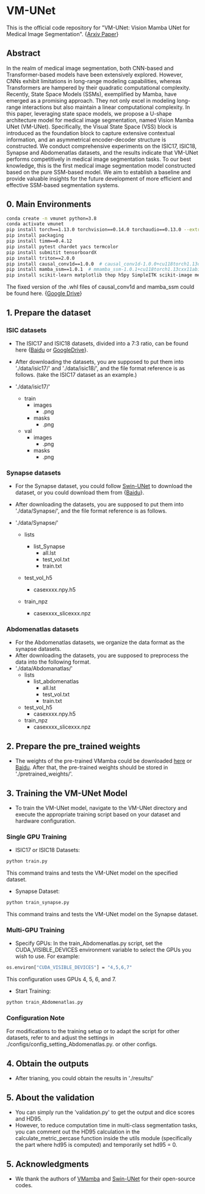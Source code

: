 # VM-UNet
This is the official code repository for "VM-UNet: Vision Mamba UNet for Medical
Image Segmentation". {[Arxiv Paper](https://arxiv.org/abs/2402.02491)}

## Abstract
In the realm of medical image segmentation, both CNN-based and Transformer-based models have been extensively explored. However, CNNs exhibit limitations in long-range modeling capabilities, whereas Transformers are hampered by their quadratic computational complexity. Recently, State Space Models (SSMs), exemplified by Mamba, have emerged as a promising approach. They not only excel in modeling long-range interactions but also maintain a linear computational complexity. In this paper, leveraging state space models, we propose a U-shape architecture model for medical image segmentation, named Vision Mamba UNet (VM-UNet). Specifically, the Visual State Space (VSS) block is introduced as the foundation block to capture extensive contextual information, and an asymmetrical encoder-decoder structure is constructed. We conduct comprehensive experiments on the ISIC17, ISIC18, Synapse and Abdomenatlas datasets, and the results indicate that VM-UNet performs competitively in medical image segmentation tasks. To our best knowledge, this is the first medical image segmentation model constructed based on the pure SSM-based model. We aim to establish a baseline and provide valuable insights for the future development of more efficient and effective SSM-based segmentation systems.

## 0. Main Environments
```bash
conda create -n vmunet python=3.8
conda activate vmunet
pip install torch==1.13.0 torchvision==0.14.0 torchaudio==0.13.0 --extra-index-url https://download.pytorch.org/whl/cu118
pip install packaging
pip install timm==0.4.12
pip install pytest chardet yacs termcolor
pip install submitit tensorboardX
pip install triton==2.0.0
pip install causal_conv1d==1.0.0  # causal_conv1d-1.0.0+cu118torch1.13cxx11abiFALSE-cp38-cp38-linux_x86_64.whl
pip install mamba_ssm==1.0.1  # mmamba_ssm-1.0.1+cu118torch1.13cxx11abiFALSE-cp38-cp38-linux_x86_64.whl
pip install scikit-learn matplotlib thop h5py SimpleITK scikit-image medpy yacs
```
The fixed version of the .whl files of causal_conv1d and mamba_ssm could be found here. {[Google Drive](https://drive.google.com/drive/folders/1fW8KcW29tIDQ7yL_2GNbl5bzU8dboold?usp=drive_link)}

## 1. Prepare the dataset

### ISIC datasets
- The ISIC17 and ISIC18 datasets, divided into a 7:3 ratio, can be found here {[Baidu](https://pan.baidu.com/s/1Y0YupaH21yDN5uldl7IcZA?pwd=dybm) or [GoogleDrive](https://drive.google.com/file/d/1XM10fmAXndVLtXWOt5G0puYSQyI2veWy/view?usp=sharing)}. 

- After downloading the datasets, you are supposed to put them into './data/isic17/' and './data/isic18/', and the file format reference is as follows. (take the ISIC17 dataset as an example.)

- './data/isic17/'
  - train
    - images
      - .png
    - masks
      - .png
  - val
    - images
      - .png
    - masks
      - .png

### Synapse datasets

- For the Synapse dataset, you could follow [Swin-UNet](https://github.com/HuCaoFighting/Swin-Unet) to download the dataset, or you could download them from {[Baidu](https://pan.baidu.com/s/1JCXBfRL9y1cjfJUKtbEhiQ?pwd=9jti)}.

- After downloading the datasets, you are supposed to put them into './data/Synapse/', and the file format reference is as follows.

- './data/Synapse/'
  - lists
    - list_Synapse
      - all.lst
      - test_vol.txt
      - train.txt
    
  - test_vol_h5
    - casexxxx.npy.h5
    
  - train_npz
    - casexxxx_slicexxx.npz
    
      

### Abdomenatlas datasets

- For the Abdomenatlas datasets, we organize the data format as the synapse datasets.
- After downloading the datasets, you are supposed to preprocess the data into the following format.
- './data/Abdomanatlas/'
  - lists
    - list_abdomenatlas
      - all.lst
      - test_vol.txt
      - train.txt
  - test_vol_h5
    - casexxxx.npy.h5
  - train_npz
    - casexxxx_slicexxx.npz

## 2. Prepare the pre_trained weights

- The weights of the pre-trained VMamba could be downloaded [here](https://github.com/MzeroMiko/VMamba) or [Baidu](https://pan.baidu.com/s/1ci_YvPPEiUT2bIIK5x8Igw?pwd=wnyy). After that, the pre-trained weights should be stored in './pretrained_weights/'.



## 3. Training the VM-UNet Model
- To train the VM-UNet model, navigate to the VM-UNet directory and execute the appropriate training script based on your dataset and hardware configuration.

### Single GPU Training

- ISIC17 or ISIC18 Datasets:
```bash
python train.py  
```
This command trains and tests the VM-UNet model on the specified dataset.

- Synapse Dataset:
```bash
python train_synapse.py
```
This command trains and tests the VM-UNet model on the Synapse dataset.

### Multi-GPU Training

- Specify GPUs:
In the train_Abdomenatlas.py script, set the CUDA_VISIBLE_DEVICES environment variable to select the GPUs you wish to use. For example:
 ```bash
os.environ["CUDA_VISIBLE_DEVICES"] = "4,5,6,7"
```
This configuration uses GPUs 4, 5, 6, and 7.

- Start Training:
 ```bash
python train_Abdomenatlas.py
```
### Configuration Note
For modifications to the training setup or to adapt the script for other datasets, refer to and adjust the settings in ./configs/config_setting_Abdomenatlas.py. or other configs.

## 4. Obtain the outputs
- After trianing, you could obtain the results in './results/'

## 5. About the validation
- You can simply run the 'validation.py' to get the output and dice scores and HD95.
- However, to reduce computation time in multi-class segmentation tasks, you can comment out the HD95 calculation in the calculate_metric_percase function inside the utils module (specifically the part where hd95 is computed) and temporarily set hd95 = 0.

## 5. Acknowledgments

- We thank the authors of [VMamba](https://github.com/MzeroMiko/VMamba) and [Swin-UNet](https://github.com/HuCaoFighting/Swin-Unet) for their open-source codes.
